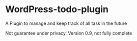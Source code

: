 # WordPress-todo-plugin
A Plugin to manage and keep track of all task in the future

Not guarantee under privacy. Version 0.9, not fully complete
